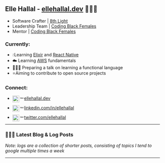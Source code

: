 ## Elle Hallal - [ellehallal.dev][website] 👩🏽‍💻

- Software Crafter | [8th Light][8thlight]
- Leadership Team | [Coding Black Females][codingblackfemales]
- Mentor | [Coding Black Females][codingblackfemales]

### Currently:

- 💧Learning [Elixir][elixir] and [React Native][reactnative]
- ☁️ Learning [AWS][aws] fundamentals
- 🙋🏽‍♀️ Preparing a talk on learning a functional language
- ⭐️Aiming to contribute to open source projects

### Connect:

- [<img align="left" alt="ellehallal.dev | Website" width="22px" src="https://www.iconsdb.com/icons/preview/orange/globe-4-xxl.png" /><img align="left" alt="whitespace" width="10px" height="10px" src="https://i.stack.imgur.com/Vkq2a.png" />ellehallal.dev][website]

- [<img align="left" alt="ellehallal | LinkedIn" width="22px" src="https://www.iconsdb.com/icons/preview/orange/linkedin-3-xxl.png" /><img align="left" alt="whitespace" width="10px" height="10px" src="https://i.stack.imgur.com/Vkq2a.png" />linkedin.com/in/ellehallal][linkedin]

- [<img align="left" alt="ellehallal | Twitter" width="22px" src="https://www.iconsdb.com/icons/preview/orange/twitter-xxl.png" /><img align="left" alt="whitespace" width="10px" height="10px" src="https://i.stack.imgur.com/Vkq2a.png" />twitter.com/ellehallal][twitter]

---

### 👩🏽‍💻 Latest Blog & Log Posts

_Note: logs are a collection of shorter posts, consisting of topics I tend to google multiple times a week_

<!-- BLOG-POST-LIST:START -->

<!-- BLOG-POST-LIST:END -->

---

[website]: https://ellehallal.dev
[twitter]: https://twitter.com/ellehallal
[linkedin]: https://www.linkedin.com/in/ellehallal/
[8thlight]: https://8thlight.com
[codingblackfemales]: https://codingblackfemales.com
[elixir]: https://elixir-lang.org/
[aws]: https://aws.amazon.com/
[reactnative]: https://reactnative.dev/
